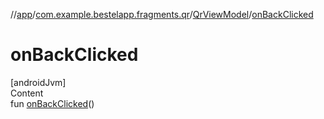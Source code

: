 //[app](../../index.md)/[com.example.bestelapp.fragments.qr](../index.md)/[QrViewModel](index.md)/[onBackClicked](on-back-clicked.md)



# onBackClicked  
[androidJvm]  
Content  
fun [onBackClicked](on-back-clicked.md)()  



